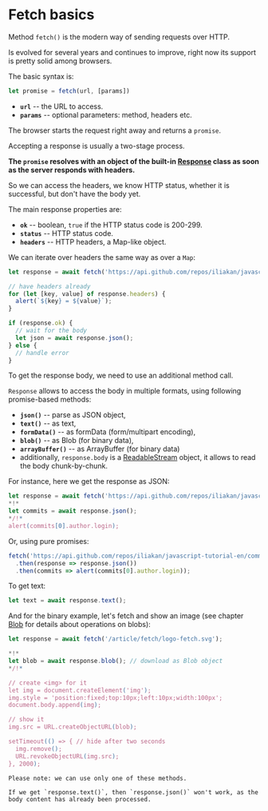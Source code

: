 
# Fetch basics

Method `fetch()` is the modern way of sending requests over HTTP.

Is evolved for several years and continues to improve, right now its support is pretty solid among browsers.

The basic syntax is:

```js
let promise = fetch(url, [params])
```

- **`url`** -- the URL to access.
- **`params`** -- optional parameters: method, headers etc.

The browser starts the request right away and returns a `promise`.

Accepting a response is usually a two-stage process.

**The `promise` resolves with an object of the built-in [Response](https://fetch.spec.whatwg.org/#response-class) class as soon as the server responds with headers.**

So we can access the headers, we know HTTP status, whether it is successful, but don't have the body yet.

The main response properties are:
- **`ok`** -- boolean, `true` if the HTTP status code is 200-299.
- **`status`** -- HTTP status code.
- **`headers`** -- HTTP headers, a Map-like object.

We can iterate over headers the same way as over a `Map`:

```js run async
let response = await fetch('https://api.github.com/repos/iliakan/javascript-tutorial-en/commits');

// have headers already
for (let [key, value] of response.headers) {
  alert(`${key} = ${value}`);
}

if (response.ok) {
  // wait for the body
  let json = await response.json();
} else {
  // handle error
}
```

To get the response body, we need to use an additional method call.

`Response` allows to access the body in multiple formats, using following promise-based methods:

- **`json()`** -- parse as JSON object,
- **`text()`** -- as text,
- **`formData()`** -- as formData (form/multipart encoding),
- **`blob()`** -- as Blob (for binary data),
- **`arrayBuffer()`** -- as ArrayBuffer (for binary data)
- additionally, `response.body` is a [ReadableStream](https://streams.spec.whatwg.org/#rs-class) object, it allows to read the body chunk-by-chunk.

For instance, here we get the response as JSON:

```js run async
let response = await fetch('https://api.github.com/repos/iliakan/javascript-tutorial-en/commits');
*!*
let commits = await response.json();
*/!*
alert(commits[0].author.login);
```

Or, using pure promises:

```js run
fetch('https://api.github.com/repos/iliakan/javascript-tutorial-en/commits')
  .then(response => response.json())
  .then(commits => alert(commits[0].author.login));
```

To get text:
```js
let text = await response.text();
```

And for the binary example, let's fetch and show an image (see chapter [Blob](info:blob) for details about operations on blobs):

```js async run
let response = await fetch('/article/fetch/logo-fetch.svg');

*!*
let blob = await response.blob(); // download as Blob object
*/!*

// create <img> for it
let img = document.createElement('img');
img.style = 'position:fixed;top:10px;left:10px;width:100px';
document.body.append(img);

// show it
img.src = URL.createObjectURL(blob);

setTimeout(() => { // hide after two seconds
  img.remove();
  URL.revokeObjectURL(img.src);
}, 2000);
```

```warn
Please note: we can use only one of these methods.

If we get `response.text()`, then `response.json()` won't work, as the body content has already been processed.
```
